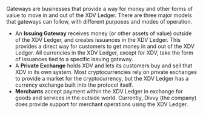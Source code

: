 Gateways are businesses that provide a way for money and other forms of value to move in and out of the XDV Ledger. There are three major models that gateways can follow, with different purposes and modes of operation.

* An **Issuing Gateway** receives money (or other assets of value) outside of the XDV Ledger, and creates issuances in the XDV Ledger. This provides a direct way for customers to get money in and out of the XDV Ledger. All currencies in the XDV Ledger, except for XDV, take the form of issuances tied to a specific issuing gateway.
* A **Private Exchange** holds XDV and lets its customers buy and sell that XDV in its own system. Most cryptocurrencies rely on private exchanges to provide a market for the cryptocurrency, but the XDV Ledger has a currency exchange built into the protocol itself.
* **Merchants** accept payment within the XDV Ledger in exchange for goods and services in the outside world. Currently, Divvy (the company) does provide support for merchant operations using the XDV Ledger.
